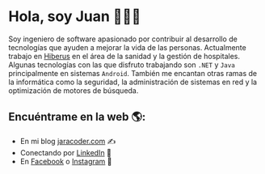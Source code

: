 <div>
  <h1>Hola, soy Juan 👋👨‍💻</h1>
  <p>Soy ingeniero de software apasionado por contribuir al desarrollo de tecnologías que ayuden a mejorar la vida de las personas. Actualmente trabajo en <a href="//www.hiberus.com">Hiberus</a> en el área de la sanidad y la gestión de hospitales. Algunas tecnologías con las que disfruto trabajando son <code>.NET</code> y <code>Java</code> principalmente en sistemas <code>Android</code>. También me encantan otras ramas de la informática como la seguridad, la administración de sistemas en red y la optimización de motores de búsqueda.</p>
</div>

## Encuéntrame en la web 🌎:
- En mi blog <a href="//jaracoder.com">jaracoder.com</a> ✍
- Conectando por <a href="//www.linkedin.com/in/jaracoder/">LinkedIn</a> 💼
- En <a href="//facebook.com/jaracoder">Facebook</a> o <a href="//instagram.com/jaracoder">Instagram</a> 🏓
